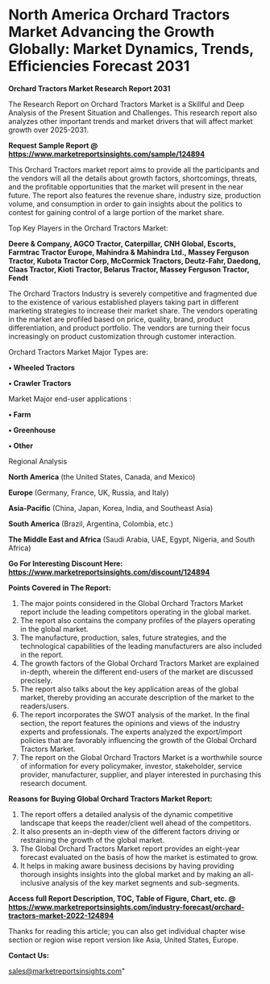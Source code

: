 # North America Orchard Tractors Market Advancing the Growth Globally: Market Dynamics, Trends, Efficiencies Forecast 2031

<strong>Orchard Tractors Market Research Report 2031</strong>

The Research Report on Orchard Tractors Market is a Skillful and Deep Analysis of the Present Situation and Challenges. This research report also analyzes other important trends and market drivers that will affect market growth over 2025-2031.

<strong>Request Sample Report @ <a href=https://www.marketreportsinsights.com/sample/124894>https://www.marketreportsinsights.com/sample/124894</a></strong>

This Orchard Tractors market report aims to provide all the participants and the vendors will all the details about growth factors, shortcomings, threats, and the profitable opportunities that the market will present in the near future. The report also features the revenue share, industry size, production volume, and consumption in order to gain insights about the politics to contest for gaining control of a large portion of the market share.

Top Key Players in the Orchard Tractors Market:

<strong>Deere & Company, AGCO Tractor, Caterpillar, CNH Global, Escorts, Farmtrac Tractor Europe, Mahindra & Mahindra Ltd., Massey Ferguson Tractor, Kubota Tractor Corp, McCormick Tractors, Deutz-Fahr, Daedong, Claas Tractor, Kioti Tractor, Belarus Tractor, Massey Ferguson Tractor, Fendt</strong>

The Orchard Tractors Industry is severely competitive and fragmented due to the existence of various established players taking part in different marketing strategies to increase their market share. The vendors operating in the market are profiled based on price, quality, brand, product differentiation, and product portfolio. The vendors are turning their focus increasingly on product customization through customer interaction.

Orchard Tractors Market Major Types are:

<strong>• Wheeled Tractors

• Crawler Tractors</strong>

Market Major end-user applications :

<strong>• Farm

• Greenhouse

• Other</strong>

Regional Analysis

</u><strong><b>North America</b></strong> (the United States, Canada, and Mexico)

<strong><b>Europe </b></strong>(Germany, France, UK, Russia, and Italy)

<strong><b>Asia-Pacific</b></strong> (China, Japan, Korea, India, and Southeast Asia)

<strong><b>South America</b></strong> (Brazil, Argentina, Colombia, etc.)

<strong><b>The Middle East and Africa</b></strong> (Saudi Arabia, UAE, Egypt, Nigeria, and South Africa)

<strong>Go For Interesting Discount Here: <a href=https://www.marketreportsinsights.com/discount/124894>https://www.marketreportsinsights.com/discount/124894</a></strong>

<strong>Points Covered in The Report:</strong>
<ol>
  <li>The major points considered in the Global Orchard Tractors Market report include the leading competitors operating in the global market.</li>
  <li>The report also contains the company profiles of the players operating in the global market.</li>
  <li>The manufacture, production, sales, future strategies, and the technological capabilities of the leading manufacturers are also included in the report.</li>
  <li>The growth factors of the Global Orchard Tractors Market are explained in-depth, wherein the different end-users of the market are discussed precisely.</li>
  <li>The report also talks about the key application areas of the global market, thereby providing an accurate description of the market to the readers/users.</li>
  <li>The report incorporates the SWOT analysis of the market. In the final section, the report features the opinions and views of the industry experts and professionals. The experts analyzed the export/import policies that are favorably influencing the growth of the Global Orchard Tractors Market.</li>
  <li>The report on the Global Orchard Tractors Market is a worthwhile source of information for every policymaker, investor, stakeholder, service provider, manufacturer, supplier, and player interested in purchasing this research document.</li>
</ol>
<strong>Reasons for Buying Global Orchard Tractors Market Report:</strong>

<ol>
  <li>The report offers a detailed analysis of the dynamic competitive landscape that keeps the reader/client well ahead of the competitors.</li>
  <li>It also presents an in-depth view of the different factors driving or restraining the growth of the global market.</li>
  <li>The Global Orchard Tractors Market report provides an eight-year forecast evaluated on the basis of how the market is estimated to grow.</li>
  <li>It helps in making aware business decisions by having providing thorough insights insights into the global market and by making an all-inclusive analysis of the key market segments and sub-segments.</li>
</ol>
<strong>Access full Report Description, TOC, Table of Figure, Chart, etc. @ <a href=https://www.marketreportsinsights.com/industry-forecast/orchard-tractors-market-2022-124894>https://www.marketreportsinsights.com/industry-forecast/orchard-tractors-market-2022-124894</a></strong>


Thanks for reading this article; you can also get individual chapter wise section or region wise report version like Asia, United States, Europe.

<strong>Contact Us:</strong>

sales@marketreportsinsights.com"
